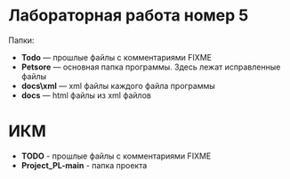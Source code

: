 # Лабораторная работа номер 5

Папки:

- **Todo** — прошлые файлы с комментариями FIXME  
- **Petsore** — основная папка программы. Здесь лежат исправленные файлы
- **docs\xml** — xml файлы каждого файла программы  
- **docs** — html файлы из xml файлов

# ИКМ

- **TODO** - прошлые файлы с комментариями FIXME  
- **Project_PL-main** - папка проекта
